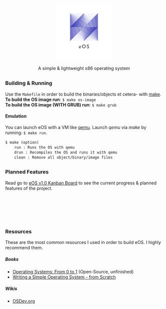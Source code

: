 <p align="center"><img src="logo.png" width="180px" height="auto"></p>
<p align="center">A simple & lightweight x86 operating system</p>

## 
### Building & Running
Use the `Makefile` in order to build the binaries/objects et cetera- with <a href="https://linux.die.net/man/1/make" target="_blank">make</a>.
<br>
**To build the OS image run**: `$ make os-image`
<br>
**To build the OS image (WITH GRUB) run**: `$ make grub`
#### Emulation
You can launch eOS with a VM like <a href="https://www.qemu.org/documentation/" target="_blank">qemu</a>. Launch *qemu* via *make* by running: `$ make run`.

	$ make (option)
		run : Runs the OS with qemu
		drun : Recompiles the OS and runs it with qemu
		clean : Remove all object/binary/image files
## 
### Planned Features
Read go to [eOS v1.0 Kanban Board](https://github.com/E-Almqvist/eOS/projects/1) to see the current progress & planned features of the project.
## 
<br>
<br>
<br>
<br>

### Resources
These are the most common resources I used in order to build eOS. I highly recommend them.
##### Books
 - [Operating Systems: From 0 to 1](https://tuhdo.github.io/os01/) (Open-Source, unfinished)
 - [Writing a Simple Operating System - from Scratch](https://www.cs.bham.ac.uk/~exr/lectures/opsys/10_11/lectures/os-dev.pdf)
##### Wikis
 - [OSDev.org](https://wiki.osdev.org/Expanded_Main_Page)
